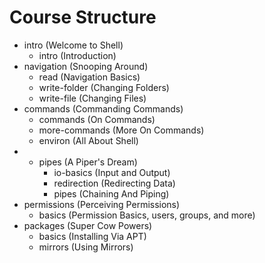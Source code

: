 # Course Structure

- intro (Welcome to Shell)
    - intro (Introduction)
- navigation (Snooping Around)
    - read (Navigation Basics)
    - write-folder (Changing Folders)
    - write-file (Changing Files)
- commands (Commanding Commands)
    - commands (On Commands)
    - more-commands (More On Commands)
    - environ (All About Shell)
- * pipes (A Piper's Dream)
    - io-basics (Input and Output)
    - redirection (Redirecting Data)
    - pipes (Chaining And Piping)
- permissions (Perceiving Permissions)
    - basics (Permission Basics, users, groups, and more)
- packages (Super Cow Powers)
    - basics (Installing Via APT)
    - mirrors (Using Mirrors)